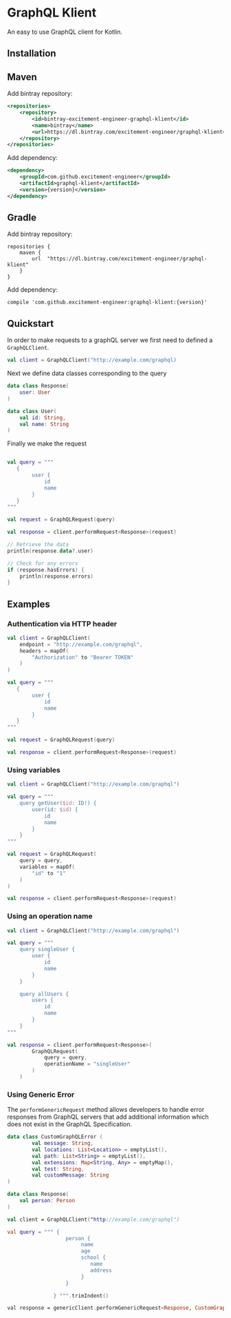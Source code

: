 # GraphQL Klient

An easy to use GraphQL client for Kotlin.

## Installation

## Maven

Add bintray repository:

```xml
<repositories>
    <repository>
        <id>bintray-excitement-engineer-graphql-klient</id>
        <name>bintray</name>
        <url>https://dl.bintray.com/excitement-engineer/graphql-klient</url>
    </repository>
</repositories>
```

Add dependency:

```xml
<dependency>
    <groupId>com.github.excitement-engineer</groupId>
    <artifactId>graphql-klient</artifactId>
    <version>{version}</version>
</dependency>
```

## Gradle

Add bintray repository:

```
repositories {
    maven {
        url  "https://dl.bintray.com/excitement-engineer/graphql-klient"
    }
}
```

Add dependency:

```
compile 'com.github.excitement-engineer:graphql-klient:{version}'
```

## Quickstart

In order to make requests to a graphQL server we first need to defined a `GraphQLClient`.

```kt
val client = GraphQLClient("http://example.com/graphql)
```

Next we define data classes corresponding to the query

```kt
data class Response(
    user: User
)

data class User(
    val id: String,
    val name: String
)
```

Finally we make the request

```kt

val query = """
   {
        user {
            id
            name
        }
   }
"""

val request = GraphQLRequest(query)

val response = client.performRequest<Response>(request)

// Retrieve the data
println(response.data?.user)

// Check for any errors
if (response.hasErrors) {
    println(response.errors)
}
```


## Examples

### Authentication via HTTP header


```kt
val client = GraphQLClient(
    endpoint = "http://example.com/graphql",
    headers = mapOf(
        "Authorization" to "Bearer TOKEN"
    )
)

val query = """
   {
        user {
            id
            name
        }
   }
"""

val request = GraphQLRequest(query)

val response = client.performRequest<Response>(request)
```

### Using variables

```kt
val client = GraphQLClient("http://example.com/graphql")

val query = """
    query getUser($id: ID!) {
        user(id: $id) {
            id
            name
        }
    }
"""

val request = GraphQLRequest(
    query = query,
    variables = mapOf(
        "id" to "1"
    )
)

val response = client.performRequest<Response>(request)
```

### Using an operation name

```kt
val client = GraphQLClient("http://example.com/graphql")

val query = """
    query singleUser {
        user {
            id
            name
        }
    }

    query allUsers {
        users {
            id
            name
        }
    }
"""

val response = client.performRequest<Response>(
        GraphQLRequest(
            query = query,
            operationName = "singleUser"
        )
    )

```


### Using Generic Error
The `performGenericRequest` method allows developers to handle error responses from GraphQL servers that add additional information which does not exist in the GraphQL Specification.
```kt
data class CustomGraphQLError (
        val message: String,
        val locations: List<Location> = emptyList(),
        val path: List<String> = emptyList(),
        val extensions: Map<String, Any> = emptyMap(),
        val test: String,
        val customMessage: String
)

data class Response(
    val person: Person
)

val client = GraphQLClient("http://example.com/graphql")

val query = """ {
                   person {
                        name
                        age
                        school {
                           name
                           address
                        }
                   }

               } """.trimIndent()

val response = genericClient.performGenericRequest<Response, CustomGraphQLError>( GraphQLRequest(query = query))


```